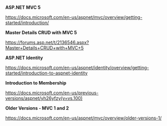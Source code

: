 <b> ASP.NET MVC 5 </b>

https://docs.microsoft.com/en-us/aspnet/mvc/overview/getting-started/introduction/

<b>Master Details CRUD with MVC 5</b>

https://forums.asp.net/t/2136546.aspx?Master+Details+CRUD+with+MVC+5

<b>ASP.NET Identity</b>

https://docs.microsoft.com/en-us/aspnet/identity/overview/getting-started/introduction-to-aspnet-identity


<b>Introduction to Membership</b>

https://docs.microsoft.com/en-us/previous-versions/aspnet/yh26yfzy(v=vs.100)


<b>Older Versions - MVC 1 and 2</b>

https://docs.microsoft.com/en-us/aspnet/mvc/overview/older-versions-1/
